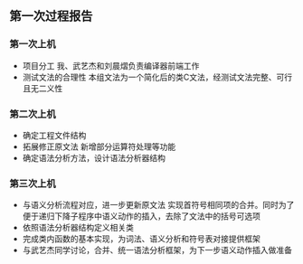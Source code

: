 ## 第一次过程报告

### 第一次上机
- 项目分工
 我、武艺杰和刘晨熠负责编译器前端工作
- 测试文法的合理性
 本组文法为一个简化后的类C文法，经测试文法完整、可行且无二义性

### 第二次上机
- 确定工程文件结构
- 拓展修正原文法
 新增部分运算符处理等功能
- 确定语法分析方法，设计语法分析器结构


### 第三次上机
- 与语义分析流程对应，进一步更新原文法
 实现首符号相同项的合并。同时为了便于递归下降子程序中语义动作的插入，去除了文法中的括号可选项
- 依照语法分析器结构定义相关类
- 完成类内函数的基本实现，为词法、语义分析和符号表对接提供框架
- 与武艺杰同学讨论，合并、统一语法分析框架，为下一步语义动作插入做准备

